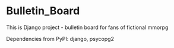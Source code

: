 # Bulletin_Board
This is Django project - bulletin board for fans of fictional mmorpg

Dependencies from PyPI: django, psycopg2